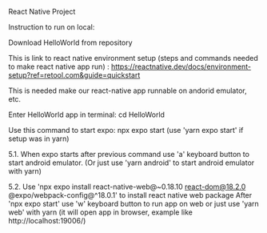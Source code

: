 ﻿React Native Project

Instruction to run on local:

Download HelloWorld from repository

This is link to react native environment setup (steps and commands needed to make react native app run) : https://reactnative.dev/docs/environment-setup?ref=retool.com&guide=quickstart

This is needed make our react-native app runnable on andorid emulator, etc.

Enter HelloWorld app in terminal: cd HelloWorld

Use this command to start expo: npx expo start (use 'yarn expo start' if setup was in yarn)

5.1. When expo starts after previous command use 'a' keyboard button to start android emulator. (Or just use 'yarn android' to start android emulator with yarn)

5.2. Use 'npx expo install react-native-web@~0.18.10 react-dom@18.2.0 @expo/webpack-config@^18.0.1' to install react native web package After 'npx expo start' use 'w' keyboard button to run app on web or just use 'yarn web' with yarn (it will open app in browser, example like http://localhost:19006/)
